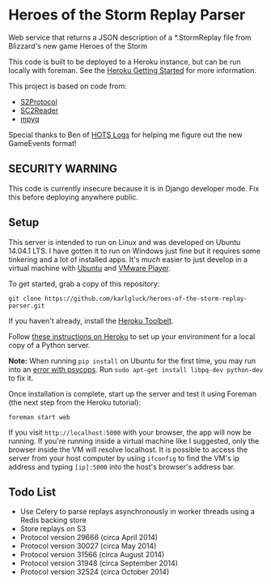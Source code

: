 # Heroes of the Storm Replay Parser

Web service that returns a JSON description of a *.StormReplay file from Blizzard's new game Heroes of the Storm

This code is built to be deployed to a Heroku instance, but can be run locally with foreman. See the [Heroku Getting Started](https://devcenter.heroku.com/articles/getting-started-with-python#introduction) for more information.

This project is based on code from:
 * [S2Protocol](https://github.com/Blizzard/s2protocol)
 * [SC2Reader](http://sc2reader.readthedocs.org/en/latest/)
 * [mpyq](https://github.com/eagleflo/mpyq)

Special thanks to Ben of [HOTS Logs](http://www.hotslogs.com) for helping me figure out the new GameEvents format!

## SECURITY WARNING

This code is currently insecure because it is in Django developer mode. Fix this before deploying anywhere public.


## Setup

This server is intended to run on Linux and was developed on Ubuntu 14.04.1 LTS. I have gotten it to run on Windows just fine but it requires some tinkering and a lot of installed apps. It's *much* easier to just develop in a virtual machine with [Ubuntu](http://www.ubuntu.com) and [VMware Player](http://www.vmware.com/products/player).

To get started, grab a copy of this repository:

```
git clone https://github.com/karlgluck/heroes-of-the-storm-replay-parser.git
```

If you haven't already, install the [Heroku Toolbelt](https://toolbelt.heroku.com/).

Follow [these instructions on Heroku](https://devcenter.heroku.com/articles/getting-started-with-python#declare-app-dependencies) to set up your environment for a local copy of a Python server.

**Note:** When running `pip install` on Ubuntu for the first time, you may run into an [error with psycops](http://stackoverflow.com/questions/5420789/how-to-install-psycopg2-with-pip-on-python). Run `sudo apt-get install libpq-dev python-dev` to fix it.

Once installation is complete, start up the server and test it using Foreman (the next step from the Heroku tutorial):

```
foreman start web
```

If you visit `http://localhost:5000` with your browser, the app will now be running. If you're running inside a virtual machine like I suggested, only the browser inside the VM will resolve localhost. It is possible to access the server from your host computer by using `ifconfig` to find the VM's ip address and typing `[ip]:5000` into the host's browser's address bar.

## Todo List

* Use Celery to parse replays asynchronously in worker threads using a Redis backing store
* Store replays on S3
* Protocol version 29666 (circa April 2014)
* Protocol version 30027 (circa May 2014)
* Protocol version 31566 (circa August 2014)
* Protocol version 31948 (circa September 2014)
* Protocol version 32524 (circa October 2014)

